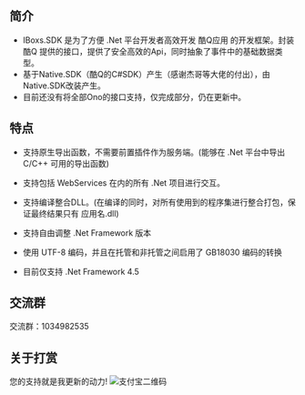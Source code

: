## 简介

* IBoxs.SDK  是为了方便 .Net 平台开发者高效开发 酷Q应用 的开发框架。封装酷Q 提供的接口，提供了安全高效的Api，同时抽象了事件中的基础数据类型。
* 基于Native.SDK（酷Q的C#SDK）产生（感谢杰哥等大佬的付出），由Native.SDK改装产生。
* 目前还没有将全部Ono的接口支持，仅完成部分，仍在更新中。

## 特点

* 支持原生导出函数，不需要前置插件作为服务端。(能够在 .Net 平台中导出 C/C++ 可用的导出函数)

* 支持包括 WebServices 在内的所有 .Net 项目进行交互。

* 支持编译整合DLL。(在编译的同时，对所有使用到的程序集进行整合打包，保证最终结果只有 应用名.dll)

* 支持自由调整 .Net Framework 版本

* 使用 UTF-8 编码，并且在托管和非托管之间启用了 GB18030 编码的转换

* 目前仅支持 .Net Framework 4.5

## 交流群

  交流群：1034982535

## 关于打赏
您的支持就是我更新的动力!
![支付宝二维码](https://ka.itgz8.com/Pay.jpg)